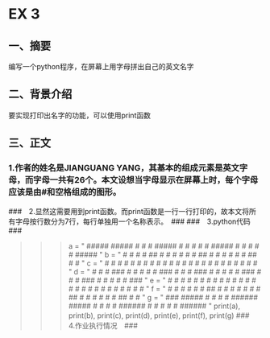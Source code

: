 # EX 3 #
## 一、摘要 ##
编写一个python程序，在屏幕上用字母拼出自己的英文名字
## 二、背景介绍 ##
要实现打印出名字的功能，可以使用print函数
## 三、正文 ##
### 1.作者的姓名是JIANGUANG YANG，其基本的组成元素是英文字母，而字母一共有26个。本文设想当字母显示在屏幕上时，每个字母应该是由#和空格组成的图形。 ###
###　2.显然这需要用到print函数。而print函数是一行一行打印的，故本文将所有字母按行数分为7行，每行单独用一个名称表示。　###
###　3.python代码　###
>>> a = "  #####  #####     #    #     #  #####  #     #    #    #     #  #####    #     #    #    #     #  #####  "
    b = "     #     #     #   #  ##    # #       #     #  #   #  ##    # #         #     #  #   #  ##    # #       "
    c = "     #     #    #     # # #   # #       #     # #     # # #   # #           # #   #     # # #   # #       "
    d = "     #     #    # ### # #  #  # #   ### #     # # ### # #  #  # #   ###     # #   # ### # #  #  # #   ### "
    e = "     #     #    #     # #   # # #     # #     # #     # #   # # #     #      #    #     # #   # # #     # "
    f = " #   #     #    #     # #    ## #     # #     # #     # #    ## #     #      #    #     # #    ## #     # "
    g = "  ###    #####  #     # #     #  ######  #####  #     # #     #  ######      #    #     # #     #  ###### "
    print(a), print(b), print(c), print(d), print(e), print(f), print(g)
 ###　4.作业执行情况　###
 
 
